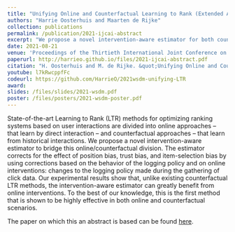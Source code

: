 ```yaml
---
title: "Unifying Online and Counterfactual Learning to Rank (Extended Abstract)"
authors: "Harrie Oosterhuis and Maarten de Rijke"
collection: publications
permalink: /publication/2021-ijcai-abstract
excerpt: "We propose a novel intervention-aware estimator for both counterfactual and online Learning to Rank (LTR). With the introduction of the intervention-aware estimator, we aim to bridge the online/counterfactual LTR division as it is shown to be highly effective in both online and counterfactual scenarios."
date: 2021-08-21
venue: 'Proceedings of the Thirtieth International Joint Conference on Artificial Intelligence (IJCAI ’21)'
paperurl: http://harrieo.github.io/files/2021-ijcai-abstract.pdf
citation: "H. Oosterhuis and M. de Rijke. &quot;Unifying Online and Counterfactual Learning to Rank (Extended Abstract).&quot; In <i>Proceedings of the Thirtieth International Joint Conference on Artificial Intelligence</i>. International Joint Conferences on Artificial Intelligence, 2021."
youtube: l7kRwcppfFc
codeurl: https://github.com/HarrieO/2021wsdm-unifying-LTR
award: 
slides: /files/slides/2021-wsdm.pdf
poster: /files/posters/2021-wsdm-poster.pdf
---
```


State-of-the-art Learning to Rank (LTR) methods for optimizing ranking systems based on user interactions are divided into online approaches – that learn by direct interaction – and counterfactual approaches – that learn from historical interactions. We propose a novel intervention-aware estimator to bridge this online/counterfactual division. The estimator corrects for the effect of position bias, trust bias, and item-selection bias by using corrections based on the behavior of the logging policy and on online interventions: changes to the logging policy made during the gathering of click data. Our experimental results show that, unlike existing counterfactual LTR methods, the intervention-aware estimator can greatly benefit from online interventions. To the best of our knowledge, this is the first method that is shown to be highly effective in both online and counterfactual scenarios.

The paper on which this an abstract is based can be found [here](2021-unifying).